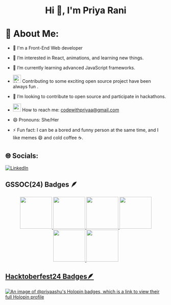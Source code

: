 <h1 align="center">Hi 👋, I'm Priya Rani</h1> 
<h3 align="start"></h3>

# 💫 About Me:
- 🔭 I'm a Front-End Web developer
- 👀 I’m interested in React, animations, and learning new things.
- 🌱 I’m currently learning advanced JavaScript frameworks.
- <img src="https://raw.githubusercontent.com/Tarikul-Islam-Anik/Animated-Fluent-Emojis/master/Emojis/Hand%20gestures/Heart%20Hands%20Light%20Skin%20Tone.png" alt="Heart Hands Light Skin Tone" width="25" height="25" /> Contributing to some exciting open source project have been always fun .

- 💞️ I’m looking to contribute to open source and participate in hackathons.
- [<img src="https://media4.giphy.com/media/aOften89vRbG/giphy.webp?cid=790b7611b8u15z3v5x6n9xu5yjax6f1v59zaz05qtt68w3xw&ep=v1_gifs_search&rid=giphy.webp&ct=g" width="25px" height="25" >](codewithpriyaa@gmail.com) How to reach me: codewithpriyaa@gmail.com

- 😄 Pronouns: She/Her
- ⚡ Fun fact: I can be a bored  and funny person at the same time, and I like memes 😄 and cold coffee ☕️.
## 🌐 Socials:
[![LinkedIn](https://img.shields.io/badge/LinkedIn-%230077B5.svg?logo=linkedin&logoColor=white)](https://www.linkedin.com/in/priyaashu)

## GSSOC(24) Badges 🪶

<div style='display:flex; align-items:center; gap: 10px;' align='center'><a href="https://gssoc.girlscript.tech/leaderboard">
<img src="https://raw.githubusercontent.com/GSSoC24/Postman-Challenge/main/docs/assets/Postman%20White.png" width="100px" height="100px" />
  <img src="https://raw.githubusercontent.com/GSSoC24/Postman-Challenge/main/docs/assets/1.png" width="100px" height="100px" />
  <img src="https://raw.githubusercontent.com/GSSoC24/Postman-Challenge/main/docs/assets/2.png" width="100px" height="100px" />
  <img src="https://raw.githubusercontent.com/GSSoC24/Postman-Challenge/main/docs/assets/3.png" width="100px" height="100px" />
  <img src="https://raw.githubusercontent.com/GSSoC24/Postman-Challenge/main/docs/assets/4.png" width="100px" height="100px" />
  <img src="https://raw.githubusercontent.com/GSSoC24/Postman-Challenge/main/docs/assets/5.png" width="100px" height="100px" />
</div>
  
## Hacktoberfest24 Badges🪶

 [![An image of @priyaashu's Holopin badges, which is a link to view their full Holopin profile](https://holopin.me/priyaashu)](https://holopin.io/@priyaashu)






